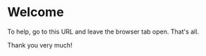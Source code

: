 # Welcome

To help, go to this URL and leave the browser tab open. That's all.

Thank you very much!
